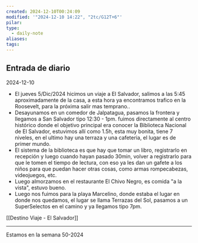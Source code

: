 ```yaml
---
created: 2024-12-10T00:24:09
modified: '"2024-12-10 14:22", "2tc/G12T+6"'
pilar: 
type:
  - daily-note
aliases: 
tags: 
---
```


## Entrada de diario 
2024-12-10

- El jueves 5/Dic/2024 hicimos un viaje a El Salvador, salimos a las 5:45 aproximadamente de la casa, a esta hora ya encontramos trafico en la Roosevelt, para la próxima salir mas temprano..
- Desayunamos en un comedor de Jalpatagua, pasamos la frontera y llegamos a San Salvador tipo 12:30 - 1pm. fuimos directamente al centro histórico donde el objetivo principal era conocer la Biblioteca Nacional de El Salvador, estuvimos allí como 1.5h, esta muy bonita, tiene 7 niveles, en el ultimo hay una terraza y una cafeteria, el lugar es de primer mundo. 
- El sistema de la biblioteca es que hay que tomar un libro, registrarlo en recepción y luego cuando hayan pasado 30min, volver a registrarlo para que le tomen el tiempo de lectura, con eso ya les dan un gafete a los niños para que puedan hacer otras cosas, como armas rompecabezas, videojuegos, etc.
- Luego almorzamos en el restaurante El Chivo Negro, es comida "a la vista", estuvo bueno.
- Luego nos fuimos para la playa Marcelino, donde estaba el lugar en donde nos quedamos, el lugar se llama Terrazas del Sol, pasamos a un SuperSelectos en el camino y ya llegamos tipo 7pm.

[[Destino Viaje - El Salvador]]




----
 Estamos en la semana 50-2024

